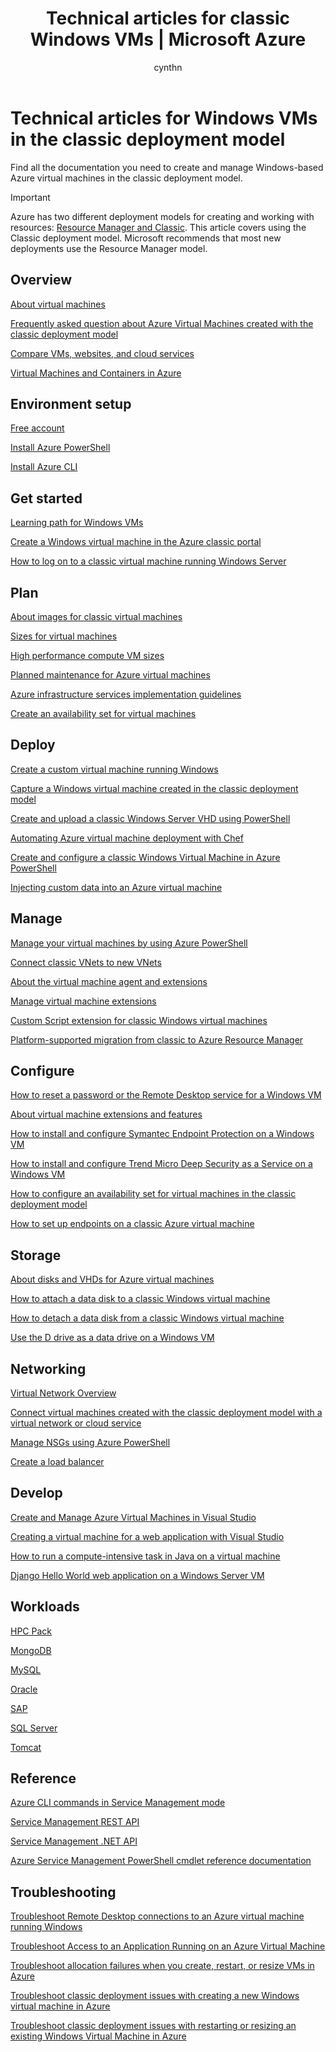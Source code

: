 ﻿---
title: Technical articles for classic Windows VMs | Microsoft Azure
description: A complete list of Microsoft Azure documentation articles for Windows virtual machines in the classic deployment model
services: virtual-machines-windows
documentationcenter: ''
author: cynthn
manager: timlt
tags: azure-service-management
editor: ''

ms.assetid: 7f9a508b-34ec-4bdb-92d1-8844480369d5
ms.service: virtual-machines-windows
ms.devlang: na
ms.topic: article
ms.tgt_pltfrm: vm-windows
ms.workload: infrastructure-services
ms.date: 02/13/2017
ms.author: danlep

---
# Technical articles for Windows VMs in the classic deployment model
Find all the documentation you need to create and manage Windows-based Azure virtual machines in the classic deployment model.

> [!IMPORTANT] 
> Azure has two different deployment models for creating and working with resources: [Resource Manager and Classic](../azure-resource-manager/resource-manager-deployment-model.md). This article covers using the Classic deployment model. Microsoft recommends that most new deployments use the Resource Manager model.

## Overview
[About virtual machines](windows/overview.md?toc=%2fazure%2fvirtual-machines%2fwindows%2ftoc.json)

[Frequently asked question about Azure Virtual Machines created with the classic deployment model](windows/classic/faq.md?toc=%2fazure%2fvirtual-machines%2fwindows%2fclassic%2ftoc.json)

[Compare VMs, websites, and cloud services](../app-service-web/choose-web-site-cloud-service-vm.md)

[Virtual Machines and Containers in Azure](windows/containers.md?toc=%2fazure%2fvirtual-machines%2fwindows%2ftoc.json)

## Environment setup
[Free account](https://azure.microsoft.com/free/)

[Install Azure PowerShell](/powershell/azure/overview)

[Install Azure CLI](../cli-install-nodejs.md)

## Get started
[Learning path for Windows VMs](https://azure.microsoft.com/documentation/learning-paths/virtual-machines/)

[Create a Windows virtual machine in the Azure classic portal](windows/classic/tutorial.md?toc=%2fazure%2fvirtual-machines%2fwindows%2fclassic%2ftoc.json)

[How to log on to a classic virtual machine running Windows Server](windows/classic/connect-logon.md?toc=%2fazure%2fvirtual-machines%2fwindows%2fclassic%2ftoc.json)

## Plan
[About images for classic virtual machines](windows/classic/about-images.md?toc=%2fazure%2fvirtual-machines%2fwindows%2fclassic%2ftoc.json)

[Sizes for virtual machines](windows/sizes.md?toc=%2fazure%2fvirtual-machines%2fwindows%2ftoc.json)

[High performance compute VM sizes](windows/sizes-hpc.md?toc=%2fazure%2fvirtual-machines%2fwindows%2ftoc.json)

[Planned maintenance for Azure virtual machines](windows/planned-maintenance.md?toc=%2fazure%2fvirtual-machines%2fwindows%2ftoc.json)

[Azure infrastructure services implementation guidelines](windows/infrastructure-subscription-accounts-guidelines.md?toc=%2fazure%2fvirtual-machines%2fwindows%2ftoc.json)

[Create an availability set for virtual machines](windows/classic/configure-availability.md?toc=%2fazure%2fvirtual-machines%2fwindows%2fclassic%2ftoc.json)

## Deploy
[Create a custom virtual machine running Windows](windows/classic/createportal.md?toc=%2fazure%2fvirtual-machines%2fwindows%2fclassic%2ftoc.json)

[Capture a Windows virtual machine created in the classic deployment model](windows/classic/capture-image.md?toc=%2fazure%2fvirtual-machines%2fwindows%2fclassic%2ftoc.json)

[Create and upload a classic Windows Server VHD using PowerShell](windows/classic/createupload-vhd.md?toc=%2fazure%2fvirtual-machines%2fwindows%2fclassic%2ftoc.json)

[Automating Azure virtual machine deployment with Chef](windows/chef-automation.md?toc=%2fazure%2fvirtual-machines%2fwindows%2ftoc.json)

[Create and configure a classic Windows Virtual Machine in Azure PowerShell](windows/classic/create-powershell.md?toc=%2fazure%2fvirtual-machines%2fwindows%2fclassic%2ftoc.json)

[Injecting custom data into an Azure virtual machine](windows/classic/inject-custom-data.md?toc=%2fazure%2fvirtual-machines%2fwindows%2fclassic%2ftoc.json)

## Manage
[Manage your virtual machines by using Azure PowerShell](windows/classic/manage-psh.md?toc=%2fazure%2fvirtual-machines%2fwindows%2fclassic%2ftoc.json)

[Connect classic VNets to new VNets](../vpn-gateway/vpn-gateway-connect-different-deployment-models-powershell.md)

[About the virtual machine agent and extensions](windows/classic/agents-and-extensions.md?toc=%2fazure%2fvirtual-machines%2fwindows%2fclassic%2ftoc.json)

[Manage virtual machine extensions](windows/classic/manage-extensions.md?toc=%2fazure%2fvirtual-machines%2fwindows%2fclassic%2ftoc.json)

[Custom Script extension for classic Windows virtual machines](windows/classic/extensions-customscript.md?toc=%2fazure%2fvirtual-machines%2fwindows%2fclassic%2ftoc.json)

[Platform-supported migration from classic to Azure Resource Manager](windows/migration-classic-resource-manager-deep-dive.md)

## Configure
[How to reset a password or the Remote Desktop service for a Windows VM](windows/reset-rdp.md?toc=%2fazure%2fvirtual-machines%2fwindows%2ftoc.json)

[About virtual machine extensions and features](windows/extensions-features.md?toc=%2fazure%2fvirtual-machines%2fwindows%2ftoc.json)

[How to install and configure Symantec Endpoint Protection on a Windows VM](windows/classic/install-symantec.md?toc=%2fazure%2fvirtual-machines%2fwindows%2fclassic%2ftoc.json)

[How to install and configure Trend Micro Deep Security as a Service on a Windows VM](windows/classic/install-trend.md?toc=%2fazure%2fvirtual-machines%2fwindows%2fclassic%2ftoc.json)

[How to configure an availability set for virtual machines in the classic deployment model](windows/classic/configure-availability.md?toc=%2fazure%2fvirtual-machines%2fwindows%2fclassic%2ftoc.json)

[How to set up endpoints on a classic Azure virtual machine](windows/classic/setup-endpoints.md?toc=%2fazure%2fvirtual-machines%2fwindows%2fclassic%2ftoc.json)

## Storage
[About disks and VHDs for Azure virtual machines](../storage/storage-about-disks-and-vhds-windows.md?toc=%2fazure%2fvirtual-machines%2fwindows%2ftoc.json)

[How to attach a data disk to a classic Windows virtual machine](windows/classic/attach-disk.md?toc=%2fazure%2fvirtual-machines%2fwindows%2fclassic%2ftoc.json)

[How to detach a data disk from a classic Windows virtual machine](windows/classic/detach-disk.md?toc=%2fazure%2fvirtual-machines%2fwindows%2fclassic%2ftoc.json)

[Use the D drive as a data drive on a Windows VM](windows/change-drive-letter.md?toc=%2fazure%2fvirtual-machines%2fwindows%2fclassic%2ftoc.json)

## Networking
[Virtual Network Overview](../virtual-network/virtual-networks-overview.md)

[Connect virtual machines created with the classic deployment model with a virtual network or cloud service](windows/classic/connect-vms.md?toc=%2fazure%2fvirtual-machines%2fwindows%2fclassic%2ftoc.json)

[Manage NSGs using Azure PowerShell](../virtual-network/virtual-networks-create-nsg-classic-ps.md)

[Create a load balancer](../load-balancer/load-balancer-get-started-internet-classic-portal.md)

## Develop
[Create and Manage Azure Virtual Machines in Visual Studio](windows/classic/manage-visual-studio.md?toc=%2fazure%2fvirtual-machines%2fwindows%2fclassic%2ftoc.json)

[Creating a virtual machine for a web application with Visual Studio](windows/classic/web-app-visual-studio.md?toc=%2fazure%2fvirtual-machines%2fwindows%2fclassic%2ftoc.json)

[How to run a compute-intensive task in Java on a virtual machine](windows/classic/java-run-compute-intensive-task.md?toc=%2fazure%2fvirtual-machines%2fwindows%2fclassic%2ftoc.json)

[Django Hello World web application on a Windows Server VM](windows/classic/python-django-web-app.md?toc=%2fazure%2fvirtual-machines%2fwindows%2fclassic%2ftoc.json)

## Workloads
[HPC Pack](windows/hpcpack-cluster-options.md?toc=%2fazure%2fvirtual-machines%2fwindows%2ftoc.json)

[MongoDB](windows/classic/install-mongodb.md?toc=%2fazure%2fvirtual-machines%2fwindows%2fclassic%2ftoc.json)

[MySQL](windows/classic/mysql-2008r2.md?toc=%2fazure%2fvirtual-machines%2fwindows%2fclassic%2ftoc.json)

[Oracle](http://www.oracle.com/technetwork/topics/cloud/faq-1963009.html#support)

[SAP](windows/classic/sap-get-started.md?toc=%2fazure%2fvirtual-machines%2fwindows%2fclassic%2ftoc.json)

[SQL Server](./windows/sql/virtual-machines-windows-sql-server-iaas-overview.md)

[Tomcat](windows/classic/java-run-tomcat-app-server.md?toc=%2fazure%2fvirtual-machines%2fwindows%2fclassic%2ftoc.json)

## Reference
[Azure CLI commands in Service Management mode](https://docs.microsoft.com/cli/azure/get-started-with-az-cli2)

[Service Management REST API](https://msdn.microsoft.com/library/azure/ee460799.aspx)

[Service Management .NET API](https://msdn.microsoft.com/library/azure/mt420161.aspx)

[Azure Service Management PowerShell cmdlet reference documentation](/powershell/azure/overview?view=azuresmps-3.7.0)

## Troubleshooting
[Troubleshoot Remote Desktop connections to an Azure virtual machine running Windows](windows/troubleshoot-rdp-connection.md?toc=%2fazure%2fvirtual-machines%2fwindows%2ftoc.json)

[Troubleshoot Access to an Application Running on an Azure Virtual Machine](windows/troubleshoot-app-connection.md?toc=%2fazure%2fvirtual-machines%2fwindows%2ftoc.json)

[Troubleshoot allocation failures when you create, restart, or resize VMs in Azure](windows/allocation-failure.md?toc=%2fazure%2fvirtual-machines%2fwindows%2ftoc.json)

[Troubleshoot classic deployment issues with creating a new Windows virtual machine in Azure](windows/classic/troubleshoot-deployment-new-vm.md?toc=%2fazure%2fvirtual-machines%2fwindows%2fclassic%2ftoc.json)

[Troubleshoot classic deployment issues with restarting or resizing an existing Windows Virtual Machine in Azure](windows/classic/virtual-machines-windows-classic-restart-resize-error-troubleshooting.md)
